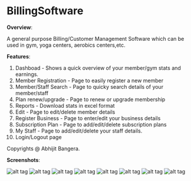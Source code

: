 # BillingSoftware

**Overview**: 

A general purpose Billing/Customer Management Software which can be used in gym, yoga centers, aerobics centers,etc.

**Features**:

1. Dashboad - Shows a quick overview of your member/gym stats and earnings.
2. Member Registration - Page to easily register a new member
3. Member/Staff Search - Page to quicky search details of your member/staff
4. Plan renew/upgrade - Page to renew or upgrade membership
5. Reports - Download stats in excel format 
6. Edit - Page to edit/delete member details
7. Register Business - Page to enter/edit your business details
8. Subscription Plan - Page to add/edit/delete subscription plans
9. My Staff - Page to add/edit/delete your staff details.
10. Login/Logout page

Copyrights @ Abhijit Bangera. 

**Screenshots**:

![alt tag](https://github.com/abhijitbangera/BillingSoftware/blob/free/sceenshots/login.jpg)
![alt tag](https://github.com/abhijitbangera/BillingSoftware/blob/free/sceenshots/dashboard.jpg)
![alt tag](https://github.com/abhijitbangera/BillingSoftware/blob/free/sceenshots/memberRegistration.jpg)
![alt tag](https://github.com/abhijitbangera/BillingSoftware/blob/free/sceenshots/memberSearch.jpg)
![alt tag](https://github.com/abhijitbangera/BillingSoftware/blob/free/sceenshots/planRenew.jpg)
![alt tag](https://github.com/abhijitbangera/BillingSoftware/blob/free/sceenshots/reports.jpg)
![alt tag](https://github.com/abhijitbangera/BillingSoftware/blob/free/sceenshots/ClientRegistration.jpg)
![alt tag](https://github.com/abhijitbangera/BillingSoftware/blob/free/sceenshots/CreateSubscriptionPlan.jpg)
